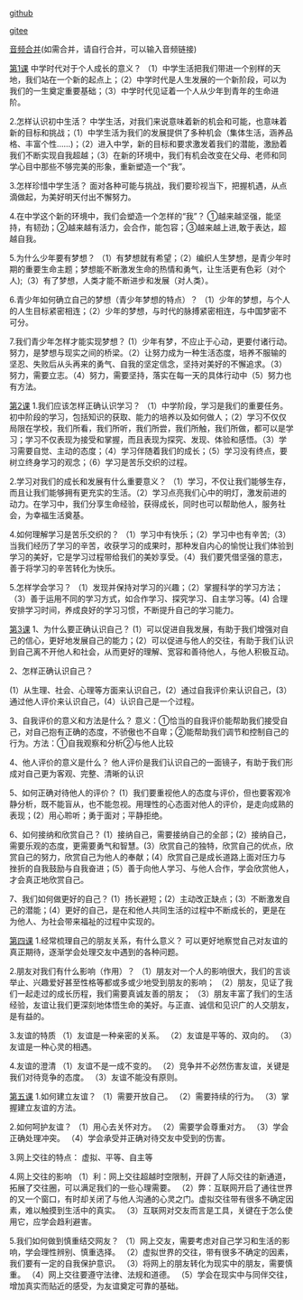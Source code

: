 
[github](https://github.com/cly312/zhengzhi)

[gitee](https://gitee.com/cly312/zhengzhi)

[音频合并](https://www.aconvert.com/cn/audio/merge/)(如需合并，请自行合并，可以输入音频链接)

[第1课](https://jsd.cdn.zzko.cn/gh/cly312/zhengzhi@main/mp3/7A-K1.mp3)
中学时代对于个人成长的意义？
（1）中学生活把我们带进一个别样的天地，我们站在一个新的起点上；（2）中学时代是人生发展的一个新阶段，可以为我们的一生奠定重要基础；（3）中学时代见证着一个人从少年到青年的生命进阶。

2.怎样认识初中生活？
中学生活，对我们来说意味着新的机会和可能，也意味着新的目标和挑战；（1）中学生活为我们的发展提供了多种机会（集体生活，涵养品格、丰富个性……)；（2）进入中学，新的目标和要求激发着我们的潜能，激励着我们不断实现自我超越；（3）在新的环境中，我们有机会改变在父母、老师和同学心目中那些不够完美的形象，重新塑造一个“我”。

3.怎样珍惜中学生活？
面对各种可能与挑战，我们要珍视当下，把握机遇，从点滴做起，为美好明天付出不懈努力。

4.在中学这个新的环境中，我们会塑造一个怎样的“我”？
①越来越坚强，能坚持，有韧劲；②越来越有活力，会合作，能包容；③越来越上进,敢于表达，超越自我。

5.为什么少年要有梦想？
（1）有梦想就有希望；（2）编织人生梦想，是青少年时期的重要生命主题；梦想能不断激发生命的热情和勇气，让生活更有色彩（对个人);（3）有了梦想，人类才能不断进步和发展（对人类）。

6.青少年如何确立自己的梦想（青少年梦想的特点）？
（1）少年的梦想，与个人的人生目标紧密相连；（2）少年的梦想，与时代的脉搏紧密相连，与中国梦密不可分。

7.我们青少年怎样才能实现梦想？
(1）少年有梦，不应止于心动，更要付诸行动。努力，是梦想与现实之间的桥梁。（2）让努力成为一种生活态度，培养不服输的坚忍、失败后从头再来的勇气、自我的坚定信念，坚持对美好的不懈追求。（3）努力，需要立志。（4）努力，需要坚持，落实在每一天的具体行动中（5）努力也有方法。

[第2课](https://jsd.cdn.zzko.cn/gh/cly312/zhengzhi@main/mp3/7A-K2.mp3)
1.我们应该怎样正确认识学习？
（1）中学阶段，学习是我们的重要任务。初中阶段的学习，包括知识的获取、能力的培养以及如何做人；（2）学习不仅仅局限在学校，我们所看，我们所听，我们所尝，我们所触，我们所做，都可以是学习；学习不仅表现为接受和掌握，而且表现为探究、发现、体验和感悟。（3）学习需要自觉、主动的态度；（4）学习伴随着我们的成长；（5）学习没有终点，要树立终身学习的观念；（6）学习是苦乐交织的过程。

2.学习对我们的成长和发展有什么重要意义？
（1）学习，不仅让我们能够生存，而且让我们能够拥有更充实的生活。（2）学习点亮我们心中的明灯，激发前进的动力。在学习中，我们分享生命经验，获得成长，同时也可以帮助他人，服务社会，为幸福生活奠基。

4.如何理解学习是苦乐交织的？
（1）学习中有快乐；（2）学习中也有辛苦;（3）当我们经历了学习的辛苦，收获学习的成果时，那种发自内心的愉悦让我们体验到学习的美好，它是学习过程带给我们的美妙享受。（4）我们要凭借坚强的意志，善于将学习的辛苦转化为快乐。

5.怎样学会学习？
（1）发现并保持对学习的兴趣；（2）掌握科学的学习方法；（3）善于运用不同的学习方式，如合作学习、探究学习、自主学习等。(4) 合理安排学习时间，养成良好的学习习惯，不断提升自己的学习能力。

[第3课](https://jsd.cdn.zzko.cn/gh/cly312/zhengzhi@main/mp3/7A-K3.mp3) 
1、为什么要正确认识自己？
(1）可以促进自我发展，有助于我们增强对自己的信心，更好地发展自己的能力；(2）可以促进与他人的交往，有助于我们认识到自己离不开他人和社会，从而更好的理解、宽容和善待他人，与他人积极互动。

2、怎样正确认识自己？

(1）从生理、社会、心理等方面来认识自己，(2）通过自我评价来认识自己，(3）通过他人评价来认识自己，(4）认识自己是一个过程。

3、自我评价的意义和方法是什么？
意义：①恰当的自我评价能帮助我们接受自己，对自己抱有正确的态度，不骄傲也不自卑；②能帮助我们调节和控制自己的行为。方法：①自我观察和分析②与他人比较

4、他人评价的意义是什么？
他人评价是我们认识自己的一面镜子，有助于我们形成对自己更为客观、完整、清晰的认识

5、如何正确对待他人的评价？
(1）我们要重视他人的态度与评价，但也要客观冷静分析，既不能盲从，也不能忽视。用理性的心态面对他人的评价，是走向成熟的表现；(2）用心聆听；勇于面对；平静拒绝。

6、如何接纳和欣赏自己？
(1）接纳自己，需要接纳自己的全部；(2）接纳自己，需要乐观的态度，更需要勇气和智慧。(3）欣赏自己的独特，欣赏自己的优点，欣赏自己的努力，欣赏自己为他人的奉献；(4）欣赏自己是成长道路上面对压力与挫折的自我鼓励与自我奋进；(5）善于向他人学习、与他人合作，学会欣赏他人，才会真正地欣赏自己。

7、我们如何做更好的自己？
(1）扬长避短；(2）主动改正缺点；(3）不断激发自己的潜能；(4）更好的自己，是在和他人共同生活的过程中不断成长的，更是在为他人、为社会带来福祉的过程中实现的。

[第四课](https://jsd.cdn.zzko.cn/gh/cly312/zhengzhi@main/mp3/7A-K4.mp3)
1.经常梳理自己的朋友关系，有什么意义？
可以更好地察觉自己对友谊的真正期待，逐渐学会处理交友中遇到的各种问题。

2.朋友对我们有什么影响（作用）？
（1）朋友对一个人的影响很大，我们的言谈举止、兴趣爱好甚至性格等都或多或少地受到朋友的影响；
（2）朋友，见证了我们一起走过的成长历程，我们需要真诚友善的朋友；
（3）朋友丰富了我们的生活经验，友谊让我们更深刻地体悟生命的美好。与正直、诚信和见识广的人交朋友，是有益的。

3.友谊的特质
（1）友谊是一种亲密的关系。
（2）友谊是平等的、双向的。
（3）友谊是一种心灵的相遇。

4.友谊的澄清
（1）友谊不是一成不变的。
（2）竞争并不必然伤害友谊，关键是我们对待竞争的态度。
（3）友谊不能没有原则。

[第五课](https://jsd.cdn.zzko.cn/gh/cly312/zhengzhi@main/mp3/7A-K5.mp3)
1.如何建立友谊？
（1）需要开放自己。
（2）需要持续的行为。
（3）掌握建立友谊的方法。

2.如何呵护友谊？
（1）用心去关怀对方。
（2）需要学会尊重对方。
（3）学会正确处理冲突。
（4）学会承受并正确对待交友中受到的伤害。

3.网上交往的特点：
虚拟、平等、自主等

4.网上交往的影响
（1）利：网上交往超越时空限制，开辟了人际交往的新通道，拓展了交往圈，可以满足我们的一些心理需要。
（2）弊：互联网开启了通往世界的又一个窗口，有时却关闭了与他人沟通的心灵之门。虚拟交往带有很多不确定因素，难以触摸到生活中的真实。
（3）互联网对交友而言是工具，关键在于怎么使用它，应学会趋利避害。

5.我们如何做到慎重结交网友？
（1）网上交友，需要考虑对自己学习和生活的影响，学会理性辨别、慎重选择。
（2）虚拟世界的交往，带有很多不确定的因素，我们要有一定的自我保护意识。
（3）将网上的朋友转化为现实中的朋友，需要慎重。
（4）网上交往要遵守法律、法规和道德。
（5）学会在现实中与同伴交往，增加真实而贴近的感受，为友谊奠定可靠的基础。
